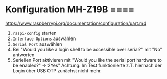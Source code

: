 # Konfiguration MH-Z19B ====
https://www.raspberrypi.org/documentation/configuration/uart.md
1. ```raspi-config``` starten
2. ```Interface Options``` auswählen
3. ```Serial Port``` auswählen
4. Bei "Would you like a login shell to be accessible over serial?" mit "No" antworten
5. Seriellen Port aktivieren mit "Would you like the serial port hardware to be enabled?" -> 2Yes"
Achtung: Im Test funktionierte z.T. hiernach der Login über USB OTP zunächst nicht mehr.
